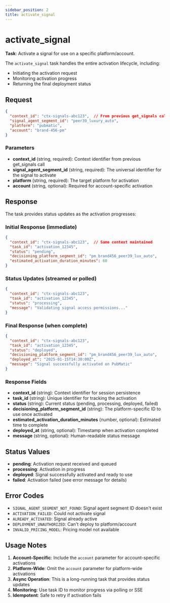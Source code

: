 ```yaml
---
sidebar_position: 2
title: activate_signal
---
```


# activate_signal

**Task**: Activate a signal for use on a specific platform/account.

The `activate_signal` task handles the entire activation lifecycle, including:
- Initiating the activation request
- Monitoring activation progress
- Returning the final deployment status

## Request

```json
{
  "context_id": "ctx-signals-abc123",  // From previous get_signals call
  "signal_agent_segment_id": "peer39_luxury_auto",
  "platform": "pubmatic",
  "account": "brand-456-pm"
}
```

### Parameters

- **context_id** (string, required): Context identifier from previous get_signals call
- **signal_agent_segment_id** (string, required): The universal identifier for the signal to activate
- **platform** (string, required): The target platform for activation
- **account** (string, optional): Required for account-specific activation

## Response

The task provides status updates as the activation progresses:

### Initial Response (immediate)

```json
{
  "context_id": "ctx-signals-abc123",  // Same context maintained
  "task_id": "activation_12345",
  "status": "pending",
  "decisioning_platform_segment_id": "pm_brand456_peer39_lux_auto",
  "estimated_activation_duration_minutes": 60
}
```

### Status Updates (streamed or polled)

```json
{
  "context_id": "ctx-signals-abc123",
  "task_id": "activation_12345",
  "status": "processing",
  "message": "Validating signal access permissions..."
}
```

### Final Response (when complete)

```json
{
  "context_id": "ctx-signals-abc123",
  "task_id": "activation_12345",
  "status": "deployed",
  "decisioning_platform_segment_id": "pm_brand456_peer39_lux_auto",
  "deployed_at": "2025-01-15T14:30:00Z",
  "message": "Signal successfully activated on PubMatic"
}
```

### Response Fields

- **context_id** (string): Context identifier for session persistence
- **task_id** (string): Unique identifier for tracking the activation
- **status** (string): Current status (pending, processing, deployed, failed)
- **decisioning_platform_segment_id** (string): The platform-specific ID to use once activated
- **estimated_activation_duration_minutes** (number, optional): Estimated time to complete
- **deployed_at** (string, optional): Timestamp when activation completed
- **message** (string, optional): Human-readable status message

## Status Values

- **pending**: Activation request received and queued
- **processing**: Activation in progress
- **deployed**: Signal successfully activated and ready to use
- **failed**: Activation failed (see error message for details)

## Error Codes

- `SIGNAL_AGENT_SEGMENT_NOT_FOUND`: Signal agent segment ID doesn't exist
- `ACTIVATION_FAILED`: Could not activate signal
- `ALREADY_ACTIVATED`: Signal already active
- `DEPLOYMENT_UNAUTHORIZED`: Can't deploy to platform/account
- `INVALID_PRICING_MODEL`: Pricing model not available

## Usage Notes

1. **Account-Specific**: Include the `account` parameter for account-specific activations
2. **Platform-Wide**: Omit the `account` parameter for platform-wide activations
3. **Async Operation**: This is a long-running task that provides status updates
4. **Monitoring**: Use task ID to monitor progress via polling or SSE
5. **Idempotent**: Safe to retry if activation fails